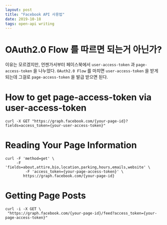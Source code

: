 ```yaml
---
layout: post
title: "Facebook API 사용법"
date: 2019-10-18
tags: open-api writing
---
```

# OAuth2.0 Flow 를 따르면 되는거 아닌가?

이유는 모르겠지만, 언젠가서부터 페이스북에서 `user-access-token` 과 `page-access-token` 을 나누었다.
`OAuth2.0 Flow` 를 마치면 `user-access-token` 을 받게 되는데 그걸로 `page-access-token` 을 발급 받으면 된다.

# How to get page-access-token via user-access-token

``` shell
curl -X GET "https://graph.facebook.com/{your-page-id}?fields=access_token={your-user-access-token}"
```

# Reading Your Page Information

``` shell
curl -F 'method=get' \
  	 -F 'fields=about,attire,bio,location,parking,hours,emails,website' \
	 	 -F 'access_token={your-page-access-token}' \
	  	https://graph.facebook.com/{your-page-id}
```

# Getting Page Posts

``` shell
curl -i -X GET \
 "https://graph.facebook.com/{your-page-id}/feed?access_token={your-page-access-token}"
```
